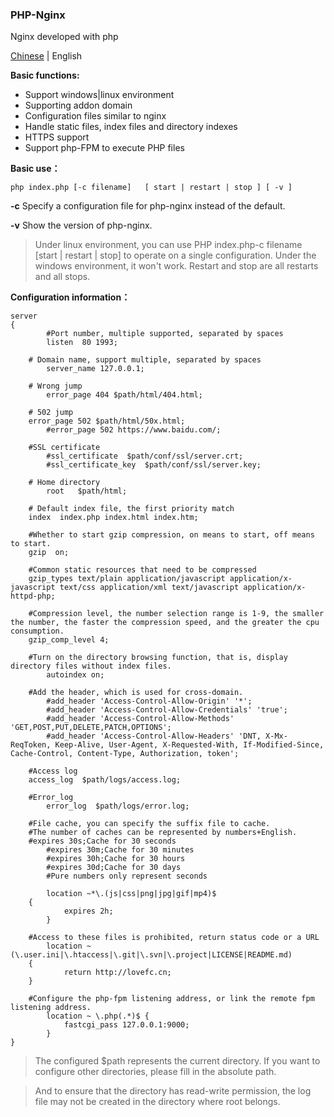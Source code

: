 ### PHP-Nginx

Nginx developed with php

[Chinese](https://github.com/lovefc/php-nginx/blob/master/README.md) | English

****Basic functions:****
*  Support windows|linux environment
*  Supporting addon domain
*  Configuration files similar to nginx
*  Handle static files, index files and directory indexes
*  HTTPS support
*  Support php-FPM to execute PHP files

****Basic use：****
```
php index.php [-c filename]   [ start | restart | stop ] [ -v ] 
```
**\-c** Specify a configuration file for php-nginx instead of the default.

**\-v** Show the version of php-nginx.

> Under linux environment, you can use PHP index.php-c filename [start | restart | stop] to operate on a single configuration.
> Under the windows environment, it won't work. Restart and stop are all restarts and all stops.

****Configuration information：****
```
server 
{
        #Port number, multiple supported, separated by spaces
        listen  80 1993;
		
	# Domain name, support multiple, separated by spaces
        server_name 127.0.0.1;
		
	# Wrong jump
        error_page 404 $path/html/404.html;
		
	# 502 jump
	error_page 502 $path/html/50x.html;
        #error_page 502 https://www.baidu.com/;
		
	#SSL certificate
        #ssl_certificate  $path/conf/ssl/server.crt;
        #ssl_certificate_key  $path/conf/ssl/server.key;
		
	# Home directory
        root   $path/html;
		
	# Default index file, the first priority match
	index  index.php index.html index.htm;
		
	#Whether to start gzip compression, on means to start, off means to start.
	gzip  on;
		
	#Common static resources that need to be compressed
	gzip_types text/plain application/javascript application/x-javascript text/css application/xml text/javascript application/x-httpd-php;
		
	#Compression level, the number selection range is 1-9, the smaller the number, the faster the compression speed, and the greater the cpu consumption.
	gzip_comp_level 4;
		
	#Turn on the directory browsing function, that is, display directory files without index files.
        autoindex on;
        
	#Add the header, which is used for cross-domain.
        #add_header 'Access-Control-Allow-Origin' '*';
        #add_header 'Access-Control-Allow-Credentials' 'true';  
        #add_header 'Access-Control-Allow-Methods' 'GET,POST,PUT,DELETE,PATCH,OPTIONS';  
        #add_header 'Access-Control-Allow-Headers' 'DNT, X-Mx-ReqToken, Keep-Alive, User-Agent, X-Requested-With, If-Modified-Since, Cache-Control, Content-Type, Authorization, token';
		
	#Access log
	access_log  $path/logs/access.log;
		
	#Error_log
        error_log  $path/logs/error.log;
		
	#File cache, you can specify the suffix file to cache.
	#The number of caches can be represented by numbers+English.
	#expires 30s;Cache for 30 seconds
        #expires 30m;Cache for 30 minutes   
        #expires 30h;Cache for 30 hours
        #expires 30d;Cache for 30 days
        #Pure numbers only represent seconds
	
        location ~*\.(js|css|png|jpg|gif|mp4)$
	{
            expires 2h;
        }	
		
	#Access to these files is prohibited, return status code or a URL
        location ~(\.user.ini|\.htaccess|\.git|\.svn|\.project|LICENSE|README.md)
	{
            return http://lovefc.cn;
	}	
		
	#Configure the php-fpm listening address, or link the remote fpm listening address.
        location ~ \.php(.*)$ {
            fastcgi_pass 127.0.0.1:9000;
        }          		
}
```

> The configured $path represents the current directory. If you want to configure other directories, please fill in the absolute path.

> And to ensure that the directory has read-write permission, the log file may not be created in the directory where root belongs.



